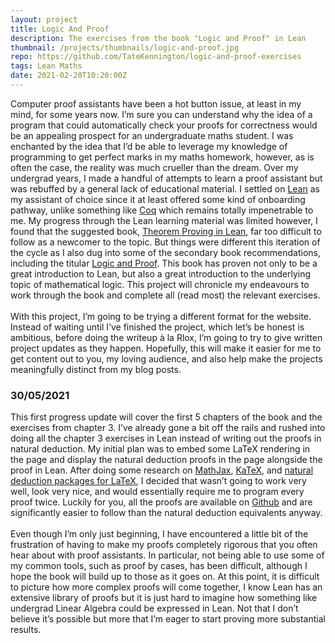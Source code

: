 ```yaml
---
layout: project
title: Logic And Proof
description: The exercises from the book "Logic and Proof" in Lean
thumbnail: /projects/thumbnails/logic-and-proof.jpg
repo: https://github.com/TateKennington/logic-and-proof-exercises
tags: Lean Maths
date: 2021-02-20T10:20:00Z
---
```

Computer proof assistants have been a hot button issue, at least in my mind, for some years now. I’m sure you can understand why the idea of a program that could automatically check your proofs for correctness would be an appealing prospect for an undergraduate maths student. I was enchanted by the idea that I’d be able to leverage my knowledge of programming to get perfect marks in my maths homework, however, as is often the case, the reality was much crueller than the dream. Over my undergrad years, I made a handful of attempts to learn a proof assistant but was rebuffed by a general lack of educational material. I settled on <a href="https://leanprover.github.io">Lean</a> as my assistant of choice since it at least offered some kind of onboarding pathway, unlike something like <a href="https://coq.inria.fr">Coq</a> which remains totally impenetrable to me. My progress through the Lean learning material was limited however, I found that the suggested book, <a href="https://leanprover.github.io/theorem_proving_in_lean/">Theorem Proving in Lean</a>, far too difficult to follow as a newcomer to the topic. But things were different this iteration of the cycle as I also dug into some of the secondary book recommendations, including the titular <a href="https://leanprover.github.io/logic_and_proof/">Logic and Proof</a>. This book has proven not only to be a great introduction to Lean, but also a great introduction to the underlying topic of mathematical logic. This project will chronicle my endeavours to work through the book and complete all (read most) the relevant exercises.
<br/><br/>
With this project, I’m going to be trying a different format for the website. Instead of waiting until I’ve finished the project, which let’s be honest is ambitious, before doing the writeup à la Rlox, I’m going to try to give written project updates as they happen. Hopefully, this will make it easier for me to get content out to you, my loving audience, and also help make the projects meaningfully distinct from my blog posts.

<h3>30/05/2021</h3>
This first progress update will cover the first 5 chapters of the book and the exercises from chapter 3. I’ve already gone a bit off the rails and rushed into doing all the chapter 3 exercises in Lean instead of writing out the proofs in natural deduction. My initial plan was to embed some LaTeX rendering in the page and display the natural deduction proofs in the page alongside the proof in Lean. After doing some research on <a href="https://www.mathjax.org">MathJax</a>, <a href="https://katex.org">KaTeX</a>, and <a href="https://www.logicmatters.net/latex-for-logicians/nd/">natural deduction packages for LaTeX</a>, I decided that wasn’t going to work very well, look very nice, and would essentially require me to program every proof twice. Luckily for you, all the proofs are available on <a href="https://github.com/TateKennington/logic-and-proof-exercises">Github</a> and are significantly easier to follow than the natural deduction equivalents anyway. 
<br/><br/>
Even though I’m only just beginning, I have encountered a little bit of the frustration of having to make my proofs completely rigorous that you often hear about with proof assistants. In particular, not being able to use some of my common tools, such as proof by cases, has been difficult, although I hope the book will build up to those as it goes on. At this point, it is difficult to picture how more complex proofs will come together, I know Lean has an extensive library of proofs but it is just hard to imagine how something like undergrad Linear Algebra could be expressed in Lean. Not that I don’t believe it’s possible but more that I’m eager to start proving more substantial results.
